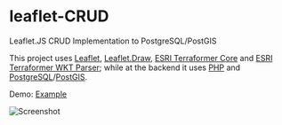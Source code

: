 # leaflet-CRUD
Leaflet.JS CRUD Implementation to PostgreSQL/PostGIS

This project uses [Leaflet](https://github.com/Leaflet/Leaflet), [Leaflet.Draw](https://github.com/Leaflet/Leaflet.draw), [ESRI Terraformer Core](http://terraformer.io/core/) and [ESRI Terraformer WKT Parser](http://terraformer.io/wkt-parser/); while at the backend it uses [PHP](http://php.net/) and [PostgreSQL](https://www.postgresql.org/)/[PostGIS](https://postgis.net/).

Demo: [Example](http://online.indotechsolution.co.id/webmap/leaflet-CRUD/)

![Screenshot](./screenshot/screenshot.jpg)
